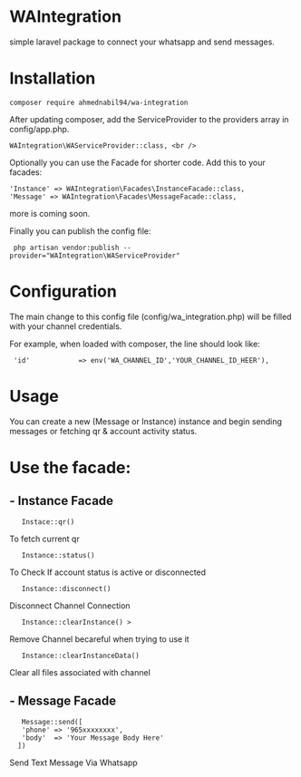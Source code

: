 # WAIntegration
simple laravel package to connect your whatsapp and send messages.


# Installation
```
composer require ahmednabil94/wa-integration
```

After updating composer, add the ServiceProvider to the providers array in config/app.php. <br />
 
```
WAIntegration\WAServiceProvider::class, <br />
```

Optionally you can use the Facade for shorter code. Add this to your facades: <br />

```
'Instance' => WAIntegration\Facades\InstanceFacade::class, 
'Message' => WAIntegration\Facades\MessageFacade::class, 
```

 more is coming soon. <br />

 Finally you can publish the config file: <br />
```
 php artisan vendor:publish --provider="WAIntegration\WAServiceProvider"  
```

# Configuration
 The main change to this config file (config/wa_integration.php) will be filled with your channel credentials. <br />

 For example, when loaded with composer, the line should look like: <br />
```
 'id'            => env('WA_CHANNEL_ID','YOUR_CHANNEL_ID_HEER'), 
```

# Usage

 You can create a new (Message or Instance) instance and begin sending messages or fetching qr & account activity status. <br />

 # Use the facade:
 
 ## - Instance Facade

   
```
   Instace::qr()
```
   To fetch current qr  <br />
```
   Instance::status() 
```
   To Check If account status is active or disconnected <br />
```
   Instance::disconnect() 
```
   Disconnect Channel Connection <br />
```
   Instance::clearInstance() >
```
   Remove Channel becareful when trying to use it <br />
```
   Instance::clearInstanceData() 
```
   Clear all files associated with channel <br />

 ## - Message Facade
 
```
   Message::send([
   'phone' => '965xxxxxxxx',
   'body'  => 'Your Message Body Here'
  ]) 
```
 Send Text Message Via Whatsapp <br />

